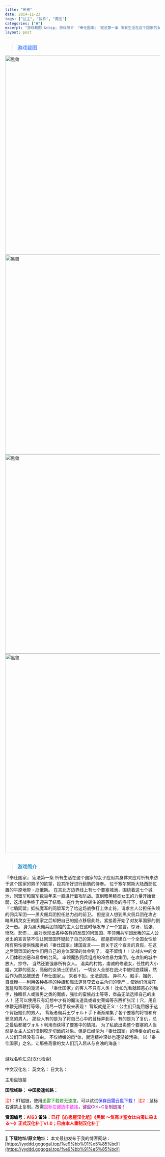```yaml
---
title: "黑兽"
date: 2014-11-23
tags: ["公主", "拔作", "魔法"]
categories: ["H"]
excerpt: "游戏截图 &nbsp; 游戏简介 『奉仕国家』 宪法第一条 所有生活在这个国家的女子应用其身体来应对所有来访于这个国家的男子的欲望，投其所好进行勤勉的侍奉。 位于塞尔努斯大陆西部位置的平原地带・厄俄斯。 在其北方边界线上有七个要塞城池，围绕着这七个城池，同盟军和魔军数百年来一直进行着攻防战。直到暗黑&hellip;"
layout: post
---
```


<div>
<blockquote><b><span style="font-size: 12pt; color: #6699ff;">游戏截图</span></b></blockquote>
<div><img title="点击放大" src="https://yyddd.gogogal.top/wp-content/uploads/2025/04/20250429_681100c661596.webp" alt="黑兽" width="650" /></div>
<div><img title="点击放大" src="https://yyddd.gogogal.top/wp-content/uploads/2025/04/20250429_681100d040516.webp" alt="黑兽" width="650" /></div>
<div><img title="点击放大" src="https://yyddd.gogogal.top/wp-content/uploads/2025/04/20250429_681100d1c27a3.webp" alt="黑兽" width="650" /></div>
<div><img title="点击放大" src="https://yyddd.gogogal.top/wp-content/uploads/2025/04/20250429_681100d337d64.webp" alt="黑兽" width="650" /></div>
&nbsp;
<blockquote><b><span style="font-size: 12pt; color: #3399cc;">游戏简介</span></b></blockquote>
<div>『奉仕国家』 宪法第一条
所有生活在这个国家的女子应用其身体来应对所有来访于这个国家的男子的欲望，投其所好进行勤勉的侍奉。
位于塞尔努斯大陆西部位置的平原地带・厄俄斯。
在其北方边界线上有七个要塞城池，围绕着这七个城池，同盟军和魔军数百年来一直进行着攻防战。直到暗黑精灵女王的力量开始衰弱，这场战争终于迎来了结局。
在作为女神转生的高等精灵的呼吁下，结成了『七盾同盟』抵抗魔军的同盟军为了给这场战争打上休止符，请求主人公担任头领的佣兵军团——黑犬佣兵团担任总力战的前卫。
但是没人想到黑犬佣兵团在攻占暗黑精灵女王的国家之后却把自己的据点移居此处，紧接着开始了对友军国家的倒戈一击。
身为黑犬佣兵团领袖的主人公在这时候发布了一个宣言。惊讶、慌张、愤怒、悲伤……面对表现出各种各样的反应的同盟国，率领佣兵军团反叛的主人公发出的宣言禁不住让同盟国怀疑起了自己的耳朵。
那是即将建立一个全国女性给所有男性提供性服务的『奉仕国家』建国宣言——
而关于这个宣言的真假，在这之后同盟国的女性们用自己的身体深深的体会到了。
毫不留情！！让战火中的女人们体验凶恶和暴虐的台风。
率领魔族佣兵组成的冷血暴力集团。在攻陷的城中放火，掠夺。
当然还要强暴所有女人。
温柔的村姑，虔诚的修道女，任性的大小姐，文静的巫女，高傲的女骑士团员们，
一切女人全部在战火中被彻底蹂躏，然后作为商品被送去「奉仕国家」。
来者不拒，无法逃跑。
异种人、触手、媚药、自律鞭——利用各种各样的种族和魔法道具夺去女主角们的尊严…
使她们沉浸在羞耻和苦闷的漩涡中。
「奉仕国家」的客人不只有人类！
比如光看就超恶心的触手，独眼巨人或狼男之类的魔族，强壮的蛮族战士等等，商品无法选择自己的主人！
还可以使用只有幻想中才有的魔法道具或者史莱姆等东西扩张淫丨穴，用自律鞭无限鞭打等等。
用尽一切手段来表现！
背叛就是正义！公主们只能屈服于这个背叛她们的男人。
背叛者佣兵王ヴォルト手下渐渐聚集了各个要塞的将领和有邪念的男人，
那些人有的是为了将自己心中的目标弄到手，有的是为了复仇，总之最后都被ヴォルト利用而获得了要塞中的情报。
为了私欲出卖整个要塞的人当然是女主人公们恨到咬牙切齿的对象。但是已经沦为「奉仕国家」的侍奉女的女主人公们已经没有自由。
不仅娇嫩的肉*体，就连精神深处也逐渐被污染。
以「奉仕国家」之名，让那些高傲的女人们沉入屈从与白浊的海底！</div>
&nbsp;

游戏名称汇总[汉化检索]

中文汉化名：
英文名：
日文名：
</div>
<div class="panel panel-primary">
<div class="panel-heading">主用盘链接</div>
<div class="panel-body">

<b>国际线路：</b>
<b>中国极速线路：</b>


<span style="color: #ff0000;">注1：</span>BT磁链，使用<span style="color: #008000;">迅雷下载若无速度</span>，可以试试<span style="color: #0000ff;">保存迅雷云盘下载！</span>
<span style="color: #ff0000;">注2：</span>鼠标右键禁止复制，故需<span style="color: #ff00ff;">鼠标左键选中链接</span>，<span style="color: #800080;">键盘Ctrl+C复制链接！</span>

</div>
<div class="panel-footer"><span style="color: #ff0000;"><b><span style="color: #000000;">资源编号</span>：A163</b></span>
<span style="color: #ff0000;"><b><span style="color: #000000;">备注</span>：已打【心愿屋汉化组】《黒獣 ～気高き聖女は白濁に染まる～》正式汉化补丁v1.0；已由本人重制汉化补丁</b></span></div>
</div>

---
📖 **下载地址/原文地址：** 本文最初发布于我的博客网站：[https://yyddd.gogogal.top/%e9%bb%91%e5%85%bd/](https://yyddd.gogogal.top/%e9%bb%91%e5%85%bd/)
